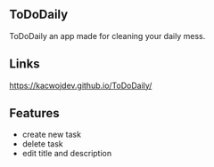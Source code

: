 ## ToDoDaily

ToDoDaily an app made for cleaning your daily mess.

## Links

https://kacwojdev.github.io/ToDoDaily/

## Features

- create new task 
- delete task
- edit title and description
